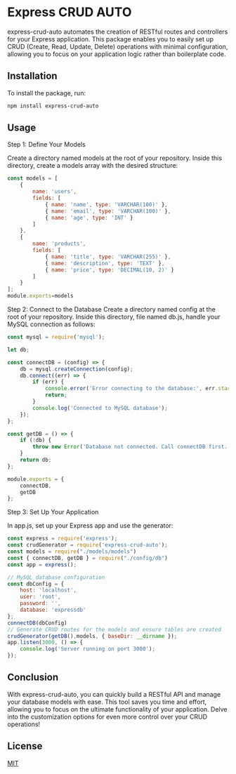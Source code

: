 # Express CRUD AUTO

express-crud-auto automates the creation of RESTful routes and controllers for your Express application. This package enables you to easily set up CRUD (Create, Read, Update, Delete) operations with minimal configuration, allowing you to focus on your application logic rather than boilerplate code.

## Installation

To install the package, run:


```bash
npm install express-crud-auto

```

## Usage
Step 1: Define Your Models

Create a directory named models at the root of your repository. Inside this directory, create a models array with the desired structure:
```javascript
const models = [
    {
        name: 'users',
        fields: [
            { name: 'name', type: 'VARCHAR(100)' },
            { name: 'email', type: 'VARCHAR(100)' },
            { name: 'age', type: 'INT' }
        ]
    },
    {
        name: 'products',
        fields: [
            { name: 'title', type: 'VARCHAR(255)' },
            { name: 'description', type: 'TEXT' },
            { name: 'price', type: 'DECIMAL(10, 2)' }
        ]
    }
];
module.exports=models
```

Step 2: Connect to the Database
Create a directory named config at the root of your repository. Inside this directory,
file named db.js, handle your MySQL connection as follows:
```javascript
const mysql = require('mysql');

let db;

const connectDB = (config) => {
    db = mysql.createConnection(config);
    db.connect((err) => {
        if (err) {
            console.error('Error connecting to the database:', err.stack);
            return;
        }
        console.log('Connected to MySQL database');
    });
};

const getDB = () => {
    if (!db) {
        throw new Error('Database not connected. Call connectDB first.');
    }
    return db;
};

module.exports = {
    connectDB,
    getDB
};

```
Step 3: Set Up Your Application

In app.js, set up your Express app and use the generator:
```javascript
const express = require('express');
const crudGenerator = require('express-crud-auto');
const models = require("./models/models")
const { connectDB, getDB } = require("./config/db")
const app = express();

// MySQL database configuration
const dbConfig = {
    host: 'localhost',
    user: 'root',
    password: '',
    database: 'expressdb'
};
connectDB(dbConfig)
// Generate CRUD routes for the models and ensure tables are created
crudGenerator(getDB(),models, { baseDir: __dirname });
app.listen(3000, () => {
    console.log('Server running on port 3000');
});

```
## Conclusion

With express-crud-auto, you can quickly build a RESTful API and manage your database models with ease. This tool saves you time and effort, allowing you to focus on the ultimate functionality of your application. Delve into the customization options for even more control over your CRUD operations!

## License

[MIT](https://choosealicense.com/licenses/mit/)
